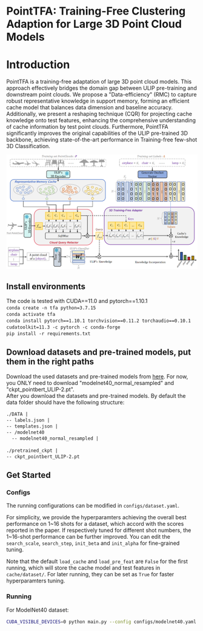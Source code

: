 # PointTFA: Training-Free Clustering Adaption for Large 3D Point Cloud Models

# Introduction
PointTFA is a training-free adaptation of large 3D point cloud models. This approach effectively bridges the domain gap between ULIP pre-training and downstream point clouds. We propose a "Data-efficiency" (RMC) to capture robust representative knowledge in support memory, forming an efficient cache model that balances data dimension and baseline accuracy. Additionally, we present a reshaping technique (CQR) for projecting cache knowledge onto test features, enhancing the comprehensive understanding of cache information by test point clouds. Furthermore, PointTFA significantly improves the original capabilities of the ULIP pre-trained 3D backbone, achieving state-of-the-art performance in Training-free few-shot 3D Classification.

<div align="center">
  <img width=900 src="framework.png"/>
</div>

## Install environments
The code is tested with CUDA==11.0 and pytorch==1.10.1\
```conda create -n tfa python=3.7.15``` \
```conda activate tfa``` \
```conda install pytorch==1.10.1 torchvision==0.11.2 torchaudio==0.10.1 cudatoolkit=11.3 -c pytorch -c conda-forge``` \
```pip install -r requirements.txt```

## Download datasets and pre-trained models, put them in the right paths
Download the used datasets and pre-trained models from [here](https://console.cloud.google.com/storage/browser/sfr-ulip-code-release-research). For now, you ONLY need to download "modelnet40_normal_resampled" and "ckpt_pointbert_ULIP-2.pt". \
After you download the datasets and pre-trained models. By default the data folder should have the following structure:
```
./DATA |
-- labels.json |
-- templates.json |
-- /modelnet40
  -- modelnet40_normal_resampled |

./pretrained_ckpt |
-- ckpt_pointbert_ULIP-2.pt
```

## Get Started
### Configs
The running configurations can be modified in `configs/dataset.yaml`. 

For simplicity, we provide the hyperparamters achieving the overall best performance on 1\~16 shots for a dataset, which accord with the scores reported in the paper. If respectively tuned for different shot numbers, the 1\~16-shot performance can be further improved. You can edit the `search_scale`, `search_step`, `init_beta` and `init_alpha` for fine-grained tuning.

Note that the default `load_cache` and `load_pre_feat` are `False` for the first running, which will store the cache model and test features in `cache/dataset/`. For later running, they can be set as `True` for faster hyperparamters tuning.

### Running
For ModelNet40 dataset:
```bash
CUDA_VISIBLE_DEVICES=0 python main.py --config configs/modelnet40.yaml
